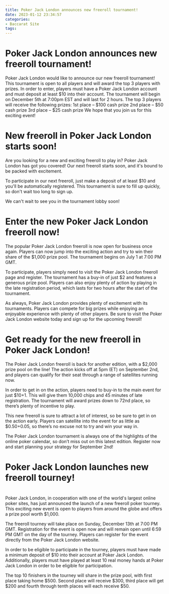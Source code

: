 ```yaml
---
title: Poker Jack London announces new freeroll tournament!
date: 2023-01-12 23:34:57
categories:
- Baccarat Site
tags:
---
```



#  Poker Jack London announces new freeroll tournament!

Poker Jack London would like to announce our new freeroll tournament! This tournament is open to all players and will award the top 3 players with prizes. In order to enter, players must have a Poker Jack London account and must deposit at least $10 into their account. The tournament will begin on December 5th at 7:00pm EST and will last for 2 hours. The top 3 players will receive the following prizes: 1st place – $100 cash prize
2nd place – $50 cash prize
3rd place – $25 cash prize We hope that you join us for this exciting event!

#  New freeroll in Poker Jack London starts soon!

Are you looking for a new and exciting freeroll to play in? Poker Jack London has got you covered! Our next freeroll starts soon, and it's bound to be packed with excitement.

To participate in our next freeroll, just make a deposit of at least $10 and you'll be automatically registered. This tournament is sure to fill up quickly, so don't wait too long to sign up.

We can't wait to see you in the tournament lobby soon!

#  Enter the new Poker Jack London freeroll now!

The popular Poker Jack London freeroll is now open for business once again. Players can now jump into the exciting action and try to win their share of the $1,000 prize pool. The tournament begins on July 1 at 7:00 PM GMT.

To participate, players simply need to visit the Poker Jack London freeroll page and register. The tournament has a buy-in of just $2 and features a generous prize pool. Players can also enjoy plenty of action by playing in the late registration period, which lasts for two hours after the start of the tournament.

As always, Poker Jack London provides plenty of excitement with its tournaments. Players can compete for big prizes while enjoying an enjoyable experience with plenty of other players. Be sure to visit the Poker Jack London website today and sign up for the upcoming freeroll!

#  Get ready for the new freeroll in Poker Jack London!

The Poker Jack London freeroll is back for another edition, with a $2,000 prize pool on the line! The action kicks off at 5pm (ET) on September 2nd, and players can qualify for their seat through a range of satellites running now.

In order to get in on the action, players need to buy-in to the main event for just $10+1. This will give them 10,000 chips and 45 minutes of late registration. The tournament will award prizes down to 72nd place, so there’s plenty of incentive to play.

This new freeroll is sure to attract a lot of interest, so be sure to get in on the action early. Players can satellite into the event for as little as $0.50+0.05, so there’s no excuse not to try and win your way in.

The Poker Jack London tournament is always one of the highlights of the online poker calendar, so don’t miss out on this latest edition. Register now and start planning your strategy for September 2nd!

#  Poker Jack London launches new freeroll tourney!

#

Poker Jack London, in cooperation with one of the world's largest online poker sites, has just announced the launch of a new freeroll poker tourney. This exciting new event is open to players from around the globe and offers a prize pool worth $1,000.

The freeroll tourney will take place on Sunday, December 13th at 7:00 PM GMT. Registration for the event is open now and will remain open until 6:59 PM GMT on the day of the tourney. Players can register for the event directly from the Poker Jack London website.

In order to be eligible to participate in the tourney, players must have made a minimum deposit of $10 into their account at Poker Jack London. Additionally, players must have played at least 10 real money hands at Poker Jack London in order to be eligible for participation.

The top 10 finishers in the tourney will share in the prize pool, with first place taking home $500. Second place will receive $300, third place will get $200 and fourth through tenth places will each receive $50.